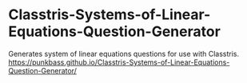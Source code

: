 # Classtris-Systems-of-Linear-Equations-Question-Generator
Generates system of linear equations questions for use with Classtris.
https://punkbass.github.io/Classtris-Systems-of-Linear-Equations-Question-Generator/

